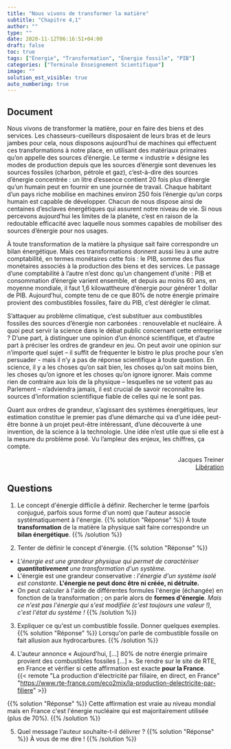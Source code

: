 ```yaml
---
title: "Nous vivons de transformer la matière"
subtitle: "Chapitre 4,1"
author: ""
type: ""
date: 2020-11-12T06:16:51+04:00
draft: false
toc: true
tags: ["Énergie", "Transformation", "Énergie fossile", "PIB"]
categories: ["Terminale Enseignement Scientifique"]
image: ""
solution_est_visible: true
auto_numbering: true
---
```


## Document

Nous vivons de transformer la matière, pour en faire des biens et des services. Les chasseurs-cueilleurs disposaient de leurs bras et de leurs jambes pour cela, nous disposons aujourd’hui de machines qui effectuent ces transformations à notre place, en utilisant des matériaux primaires qu’on appelle des sources d’énergie. Le terme «&nbsp;industrie&nbsp;» désigne les modes de production depuis que les sources d’énergie sont devenues les sources fossiles (charbon, pétrole et gaz), c’est-à-dire des sources d’énergie concentrée : un litre d’essence contient 20 fois plus d’énergie qu’un humain peut en fournir en une journée de travail. Chaque habitant d’un pays riche mobilise en machines environ 250 fois l’énergie qu’un corps humain est capable de développer. Chacun de nous dispose ainsi de centaines d’esclaves énergétiques qui assurent notre niveau de vie. Si nous percevons aujourd’hui les limites de la planète, c’est en raison de la redoutable efficacité avec laquelle nous sommes capables de mobiliser des sources d’énergie pour nos usages.

À toute transformation de la matière la physique sait faire correspondre un bilan énergétique. Mais ces transformations donnent aussi lieu à une autre comptabilité, en termes monétaires cette fois : le PIB, somme des flux monétaires associés à la production des biens et des services. Le passage d’une comptabilité à l’autre n’est donc qu’un changement d’unité : PIB et consommation d’énergie varient ensemble, et depuis au moins 60 ans, en moyenne mondiale, il faut 1,6 kilowattheure d’énergie pour générer 1 dollar de PIB. Aujourd’hui, compte tenu de ce que 80% de notre énergie primaire provient des combustibles fossiles, faire du PIB, c’est dérégler le climat.

S’attaquer au problème climatique, c’est substituer aux combustibles fossiles des sources d’énergie non carbonées : renouvelable et nucléaire. À quoi peut servir la science dans le débat public concernant cette entreprise ? D’une part, à distinguer une opinion d’un énoncé scientifique, et d’autre part à préciser les ordres de grandeur en jeu. On peut avoir une opinion sur n’importe quel sujet – il suffit de fréquenter le bistro le plus proche pour s’en persuader - mais il n’y a pas de réponse scientifique à toute question. En science, il y a les choses qu’on sait bien, les choses qu’on sait moins bien, les choses qu’on ignore et les choses qu’on ignore ignorer. Mais comme rien de contraire aux lois de la physique – lesquelles ne se votent pas au Parlement – n’adviendra jamais, il est crucial de savoir reconnaître les sources d’information scientifique fiable de celles qui ne le sont pas.

Quant aux ordres de grandeur, s’agissant des systèmes énergétiques, leur estimation constitue le premier pas d’une démarche qui va d’une idée peut-être bonne à un projet peut-être intéressant, d’une découverte à une invention, de la science à la technologie. Une idée n’est utile que si elle est à la mesure du problème posé. Vu l’ampleur des enjeux, les chiffres, ça compte.

<div style="text-align: right;">
Jacques Treiner<br />
<a href="https://www.liberation.fr/evenements-libe/2019/11/15/nous-vivons-de-transformer-la-matiere_1763389" target="_blank"> Libération </a>
</div>

## Questions

1. Le concept d'énergie difficile à définir. Rechercher le terme (parfois conjugué, parfois sous forme d'un nom) que l'auteur associe systématiquement à l'énergie.
{{% solution "Réponse" %}}
À toute **transformation** de la matière la physique sait faire correspondre un **bilan énergétique**.
{{% /solution %}}

2. Tenter de définir le concept d'énergie.
{{% solution "Réponse" %}}
- *L'énergie est une grandeur physique qui permet de caractériser **quantitativement** une transformation d'un système.*
- L'énergie est une grandeur conservative : *l'énergie d'un système isolé est constante*. **L'énergie ne peut donc être ni créée, ni détruite.** 
- On peut calculer à l'aide de différentes formules l'énergie (échangée) en fonction de la transformation ; on parle alors de **formes d'énergie**. *Mais ce n'est pas l'énergie qui s'est modifiée (c'est toujours une valeur !), c'est l'état du système !*
{{% /solution %}}

3. Expliquer ce qu'est un combustible fossile. Donner quelques exemples.
{{% solution "Réponse" %}}
Lorsqu'on parle de combustible fossile on fait allusion aux hydrocarbures.
{{% /solution %}}

4. L'auteur annonce « Aujourd’hui, [...] 80% de notre énergie primaire provient des combustibles fossiles [...] ». Se rendre sur le site de RTE, en France et vérifier si cette affirmation est exacte **pour la France**.   
{{< remote "La production d'électricité par filiaire, en direct, en France" "https://www.rte-france.com/eco2mix/la-production-delectricite-par-filiere" >}}

{{% solution "Réponse" %}}
Cette affirmation est vraie au niveau mondial mais en France c'est l'énergie nucléaire qui est majoritairement utilisée (plus de 70%).
{{% /solution %}}

5. Quel message l'auteur souhaite-t-il délivrer ?
{{% solution "Réponse" %}}
À vous de me dire !
{{% /solution %}}